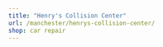 ```yaml
---
title: "Henry's Collision Center"
url: /manchester/henrys-collision-center/
shop: car repair
---
```

